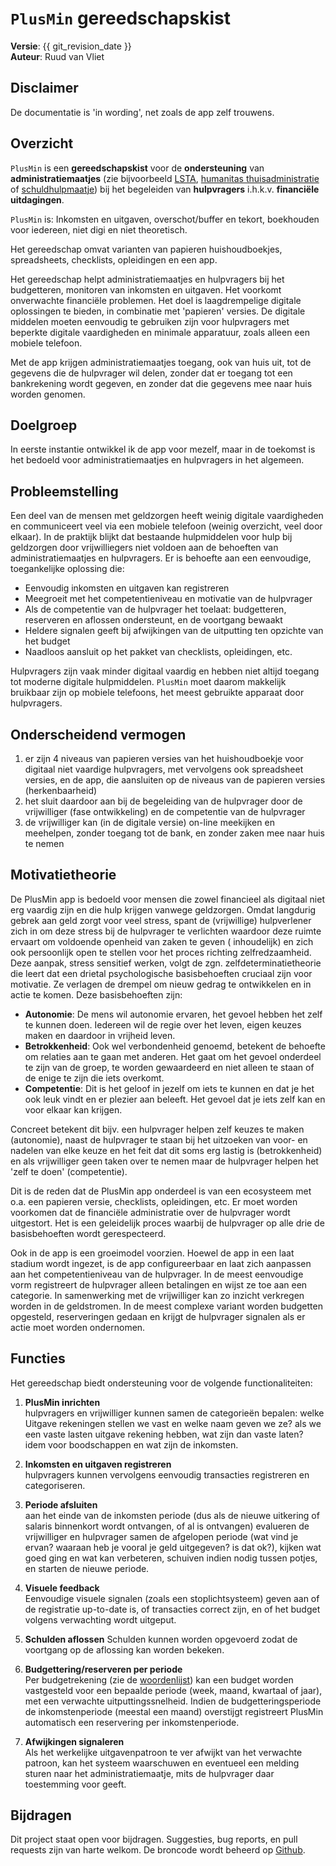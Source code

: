 ﻿# `PlusMin` gereedschapskist

**Versie**: {{ git_revision_date }} </br>
**Auteur**: Ruud van Vliet

## Disclaimer

De documentatie is 'in wording', net zoals de app zelf trouwens.

## Overzicht

`PlusMin` is een **gereedschapskist** voor de **ondersteuning** van **administratiemaatjes** (zie
bijvoorbeeld [LSTA](https://lsta.nl/), [humanitas thuisadministratie](https://www.humanitas.nl/thuisadministratie/) of
[schuldhulpmaatje](https://schuldhulpmaatje.nl/)) bij het begeleiden van **hulpvragers** i.h.k.v. **financi&euml;le
uitdagingen**.

`PlusMin` is: Inkomsten en uitgaven, overschot/buffer en tekort, boekhouden voor iedereen, niet digi en niet theoretisch.

Het gereedschap omvat varianten van papieren huishoudboekjes, spreadsheets, checklists, opleidingen en een app.

Het gereedschap helpt administratiemaatjes en hulpvragers bij het budgetteren, monitoren van inkomsten en uitgaven. Het
voorkomt onverwachte financi&euml;le problemen. Het doel is laagdrempelige digitale oplossingen te bieden, in combinatie
met 'papieren' versies. De digitale middelen moeten eenvoudig te gebruiken zijn voor hulpvragers met beperkte digitale
vaardigheden en minimale apparatuur, zoals alleen een mobiele telefoon.

Met de app krijgen administratiemaatjes toegang, ook van huis uit, tot de gegevens die de hulpvrager wil delen, zonder
dat er toegang tot een bankrekening wordt gegeven, en zonder dat die gegevens mee naar huis worden genomen.

## Doelgroep

In eerste instantie ontwikkel ik de app voor mezelf, maar in de toekomst is het bedoeld voor administratiemaatjes en
hulpvragers in het algemeen.

## Probleemstelling

Een deel van de mensen met geldzorgen heeft weinig digitale vaardigheden en communiceert veel via een mobiele
telefoon (weinig overzicht, veel door elkaar). In de praktijk blijkt dat bestaande hulpmiddelen voor hulp bij geldzorgen
door vrijwilliegers niet voldoen aan de behoeften van administratiemaatjes en hulpvragers. Er is behoefte aan een
eenvoudige, toegankelijke oplossing die:

- Eenvoudig inkomsten en uitgaven kan registreren
- Meegroeit met het competentieniveau en motivatie van de hulpvrager
- Als de competentie van de hulpvrager het toelaat: budgetteren, reserveren en aflossen ondersteunt, en de voortgang
  bewaakt
- Heldere signalen geeft bij afwijkingen van de uitputting ten opzichte van het budget
- Naadloos aansluit op het pakket van checklists, opleidingen, etc.

Hulpvragers zijn vaak minder digitaal vaardig en hebben niet altijd toegang tot moderne digitale hulpmiddelen. `PlusMin`
moet daarom makkelijk bruikbaar zijn op mobiele telefoons, het meest gebruikte apparaat door hulpvragers.

## Onderscheidend vermogen

1. er zijn 4 niveaus van papieren versies van het huishoudboekje voor digitaal niet vaardige hulpvragers, met vervolgens
   ook spreadsheet versies, en de app, die aansluiten op de niveaus van de papieren versies (herkenbaarheid)
2. het sluit daardoor aan bij de begeleiding van de hulpvrager door de vrijwilliger (fase ontwikkeling) en de
   competentie van de hulpvrager
3. de vrijwilliger kan (in de digitale versie) on-line meekijken en meehelpen, zonder toegang tot de bank, en zonder
   zaken mee naar huis te nemen

## Motivatietheorie

De PlusMin app is bedoeld voor mensen die zowel financieel als digitaal niet erg vaardig zijn en die hulp krijgen
vanwege geldzorgen. Omdat langdurig gebrek aan geld zorgt voor veel stress, spant de (vrijwillige) hulpverlener zich in
om deze stress bij de hulpvrager te verlichten waardoor deze ruimte ervaart om voldoende openheid van zaken te geven (
inhoudelijk) en zich ook persoonlijk open te stellen voor het proces richting zelfredzaamheid. Deze aanpak, stress
sensitief werken, volgt de zgn. zelfdeterminatietheorie die leert dat een drietal psychologische basisbehoeften cruciaal
zijn voor motivatie. Ze verlagen de drempel om nieuw gedrag te ontwikkelen en in actie te komen. Deze basisbehoeften
zijn:

- **Autonomie**: De mens wil autonomie ervaren, het gevoel hebben het zelf te kunnen doen. Iedereen wil de regie over
  het leven, eigen keuzes maken en daardoor in vrijheid leven.
- **Betrokkenheid**: Ook wel verbondenheid genoemd, betekent de behoefte om relaties aan te gaan met anderen. Het gaat
  om het gevoel onderdeel te zijn van de groep, te worden gewaardeerd en niet alleen te staan of de enige te zijn die
  iets overkomt.
- **Competentie**: Dit is het geloof in jezelf om iets te kunnen en dat je het ook leuk vindt en er plezier aan beleeft.
  Het gevoel dat je iets zelf kan en voor elkaar kan krijgen.

Concreet betekent dit bijv. een hulpvrager helpen zelf keuzes te maken (autonomie), naast de hulpvrager te staan bij het
uitzoeken van voor- en nadelen van elke keuze en het feit dat dit soms erg lastig is (betrokkenheid) en als vrijwilliger
geen taken over te nemen maar de hulpvrager helpen het 'zelf te doen' (competentie).

Dit is de reden dat de PlusMin app onderdeel is van een ecosysteem met o.a. een papieren versie, checklists,
opleidingen, etc. Er moet worden voorkomen dat de financi&euml;le administratie over de hulpvrager wordt uitgestort. Het
is een geleidelijk proces waarbij de hulpvrager op alle drie de basisbehoeften wordt gerespecteerd.

Ook in de app is een groeimodel voorzien. Hoewel de app in een laat stadium wordt ingezet, is de app configureerbaar en
laat zich aanpassen aan het competentieniveau van de hulpvrager. In de meest eenvoudige vorm registreert de hulpvrager
alleen betalingen en wijst ze toe aan een categorie. In samenwerking met de vrijwilliger kan zo inzicht verkregen worden
in de geldstromen. In de meest complexe variant worden budgetten opgesteld, reserveringen gedaan en krijgt de hulpvrager
signalen als er actie moet worden ondernomen.

## Functies

Het gereedschap biedt ondersteuning voor de volgende functionaliteiten:

1. **PlusMin inrichten**  
   hulpvragers en vrijwilliger kunnen samen de categorie&euml;n bepalen: welke Uitgave rekeningen stellen we vast en
   welke naam geven we ze? als we een vaste lasten uitgave rekening hebben, wat zijn dan vaste laten? idem voor
   boodschappen en wat zijn de inkomsten.

2. **Inkomsten en uitgaven registreren**  
   hulpvragers kunnen vervolgens eenvoudig transacties registreren en categoriseren.

3. **Periode afsluiten**  
   aan het einde van de inkomsten periode (dus als de nieuwe uitkering of salaris binnenkort wordt ontvangen, of al is
   ontvangen) evalueren de vrijwilliger en hulpvrager samen de afgelopen periode (wat vind je ervan? waaraan heb je
   vooral je geld uitgegeven? is dat ok?), kijken wat goed ging en wat kan verbeteren, schuiven indien nodig tussen
   potjes, en starten de nieuwe periode.

4. **Visuele feedback**  
   Eenvoudige visuele signalen (zoals een stoplichtsysteem) geven aan of de registratie up-to-date is, of transacties
   correct zijn, en of het budget volgens verwachting wordt uitgeput.

6. **Schulden aflossen**
   Schulden kunnen worden opgevoerd zodat de voortgang op de aflossing kan worden bekeken.

5. **Budgettering/reserveren per periode**  
   Per budgetrekening (zie de [woordenlijst](8-woordenlijst.md)) kan een budget worden vastgesteld voor een bepaalde
   periode (week, maand, kwartaal of jaar), met een verwachte uitputtingssnelheid. Indien de budgetteringsperiode de
   inkomstenperiode (meestal een maand) overstijgt registreert PlusMin automatisch een reservering per inkomstenperiode.

7. **Afwijkingen signaleren**  
   Als het werkelijke uitgavenpatroon te ver afwijkt van het verwachte patroon, kan het systeem waarschuwen en eventueel
   een melding sturen naar het administratiemaatje, mits de hulpvrager daar toestemming voor geeft.

## Bijdragen

Dit project staat open voor bijdragen. Suggesties, bug reports, en pull requests zijn van harte welkom. De broncode
wordt beheerd op [Github](https://github.com/plusminapp).




